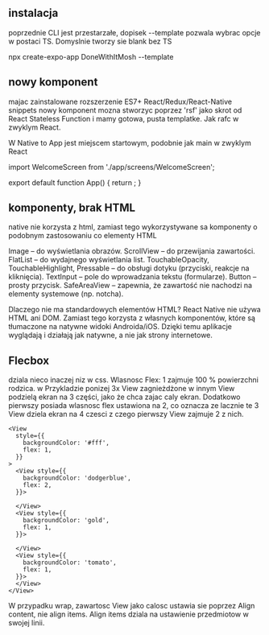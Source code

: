 ## instalacja

poprzednie CLI jest przestarzałe, dopisek --template pozwala wybrac opcje w postaci TS. Domyslnie tworzy sie blank bez TS

npx create-expo-app DoneWithItMosh --template

## nowy komponent
majac zainstalowane rozszerzenie ES7+ React/Redux/React-Native snippets
nowy komponent mozna stworzyc poprzez 'rsf' jako skrot od React Stateless Function i mamy gotowa, pusta templatke.
Jak rafc w zwyklym React.


W Native to App jest miejscem startowym, podobnie jak main w zwyklym React

import WelcomeScreen from './app/screens/WelcomeScreen';

export default function App() {
  return <WelcomeScreen />;
}



## komponenty, brak HTML

native nie korzysta z html, zamiast tego wykorzystywane sa komponenty o podobnym zastosowaniu co elementy HTML

Image – do wyświetlania obrazów.
ScrollView – do przewijania zawartości.
FlatList – do wydajnego wyświetlania list.
TouchableOpacity, TouchableHighlight, Pressable – do obsługi dotyku (przyciski, reakcje na kliknięcia).
TextInput – pole do wprowadzania tekstu (formularze).
Button – prosty przycisk.
SafeAreaView – zapewnia, że zawartość nie nachodzi na elementy systemowe (np. notcha).

Dlaczego nie ma standardowych elementów HTML?
React Native nie używa HTML ani DOM. Zamiast tego korzysta z własnych komponentów, które są tłumaczone na natywne widoki Androida/iOS. Dzięki temu aplikacje wyglądają i działają jak natywne, a nie jak strony internetowe.


## Flecbox
dziala nieco inaczej niz w css. Wlasnosc Flex: 1 zajmuje 100 % powierzchni rodzica. w Przykladzie ponizej 3x View zagnieżdżone w innym View podzielą ekran na 3 części, jako że chca zajac caly ekran. Dodatkowo pierwszy posiada wlasnosc flex ustawiona na 2, co oznacza ze lacznie te 3 View dziela ekran na 4 czesci z czego pierwszy View zajmuje 2 z nich.

    <View
      style={{
        backgroundColor: '#fff',
        flex: 1,
      }}
    >
      <View style={{
        backgroundColor: 'dodgerblue',
        flex: 2,
      }}>

      </View>
      <View style={{
        backgroundColor: 'gold',
        flex: 1,
      }}>

      </View>
      <View style={{
        backgroundColor: 'tomato',
        flex: 1,
      }}>
      </View>
    </View>

W przypadku wrap, zawartosc View jako calosc ustawia sie poprzez Align content, nie align items. Align items dziala na ustawienie przedmiotow w swojej linii. 

